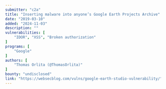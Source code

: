 ```yaml
---
submitter: "c2a"
title: "Inserting malware into anyone’s Google Earth Projects Archive"
date: "2019-03-10"
added: "2024-11-03"
description: ""
vulnerabilities: [
    "IDOR", "XSS", "Broken authorization"
]
programs: [
    "Google"
]
authors: [
    "Thomas Orlita (@ThomasOrlita)"
]
bounty: "undisclosed"
link: "https://websecblog.com/vulns/google-earth-studio-vulnerability/"
---
```




